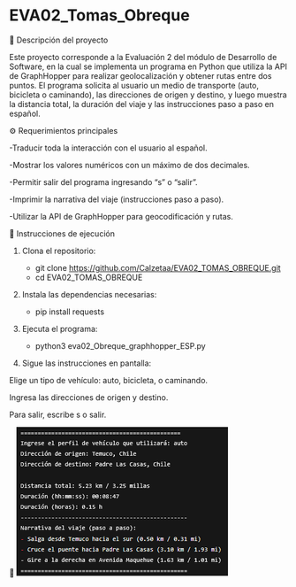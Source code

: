 # EVA02_Tomas_Obreque
🧭 Descripción del proyecto

Este proyecto corresponde a la Evaluación 2 del módulo de Desarrollo de Software, en la cual se implementa un programa en Python que utiliza la API de GraphHopper para realizar geolocalización y obtener rutas entre dos puntos.
El programa solicita al usuario un medio de transporte (auto, bicicleta o caminando), las direcciones de origen y destino, y luego muestra la distancia total, la duración del viaje y las instrucciones paso a paso en español.

⚙️ Requerimientos principales

-Traducir toda la interacción con el usuario al español.

-Mostrar los valores numéricos con un máximo de dos decimales.

-Permitir salir del programa ingresando “s” o “salir”.

-Imprimir la narrativa del viaje (instrucciones paso a paso).

-Utilizar la API de GraphHopper para geocodificación y rutas.

🐍 Instrucciones de ejecución

1. Clona el repositorio:

    - git clone https://github.com/Calzetaa/EVA02_TOMAS_OBREQUE.git
    - cd EVA02_TOMAS_OBREQUE
      
2. Instala las dependencias necesarias:
   
    - pip install requests

3. Ejecuta el programa:
   
    - python3 eva02_Obreque_graphhopper_ESP.py

4. Sigue las instrucciones en pantalla:

Elige un tipo de vehículo: auto, bicicleta, o caminando.

Ingresa las direcciones de origen y destino.

Para salir, escribe s o salir.

🧩 ![Ejemplo de salida](https://github.com/Calzetaa/EVA02_Tomas_Obreque/blob/main/ejemplo_salida.png)



